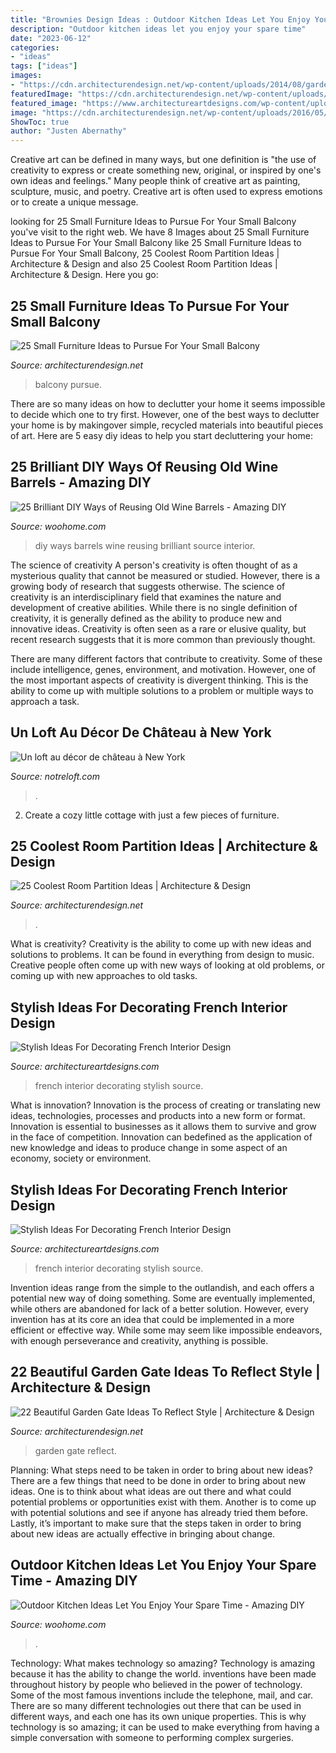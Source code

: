 ```yaml
---
title: "Brownies Design Ideas : Outdoor Kitchen Ideas Let You Enjoy Your Spare Time"
description: "Outdoor kitchen ideas let you enjoy your spare time"
date: "2023-06-12"
categories:
- "ideas"
tags: ["ideas"]
images:
- "https://cdn.architecturendesign.net/wp-content/uploads/2014/08/garden-gate-4.jpg"
featuredImage: "https://cdn.architecturendesign.net/wp-content/uploads/2014/08/garden-gate-4.jpg"
featured_image: "https://www.architectureartdesigns.com/wp-content/uploads/2017/01/4-50.jpg"
image: "https://cdn.architecturendesign.net/wp-content/uploads/2016/05/AD-Small-Furniture-Ideas-to-Pursue-For-Your-Small-Balcony-18.jpg"
ShowToc: true
author: "Justen Abernathy"
---
```



Creative art can be defined in many ways, but one definition is "the use of creativity to express or create something new, original, or inspired by one's own ideas and feelings." Many people think of creative art as painting, sculpture, music, and poetry. Creative art is often used to express emotions or to create a unique message.

	

		
looking for 25 Small Furniture Ideas to Pursue For Your Small Balcony you've visit to the right web. We have 8 Images about 25 Small Furniture Ideas to Pursue For Your Small Balcony like 25 Small Furniture Ideas to Pursue For Your Small Balcony, 25 Coolest Room Partition Ideas | Architecture &amp; Design and also 25 Coolest Room Partition Ideas | Architecture &amp; Design. Here you go:
		
    
## 25 Small Furniture Ideas To Pursue For Your Small Balcony

<img loading=lazy src="https://cdn.architecturendesign.net/wp-content/uploads/2016/05/AD-Small-Furniture-Ideas-to-Pursue-For-Your-Small-Balcony-18.jpg" onerror="this.onerror=null;this.src='https://tse4.mm.bing.net/th?id=OIP.vhQssbbeqSqVn_7CN-wKZwHaLH&amp;pid=15.1';" alt="25 Small Furniture Ideas to Pursue For Your Small Balcony">

_Source: architecturendesign.net_

>balcony pursue. 

	

There are so many ideas on how to declutter your home it seems impossible to decide which one to try first. However, one of the best ways to declutter your home is by makingover simple, recycled materials into beautiful pieces of art. Here are 5 easy diy ideas to help you start decluttering your home: 

    
## 25 Brilliant DIY Ways Of Reusing Old Wine Barrels - Amazing DIY

<img loading=lazy src="https://www.woohome.com/wp-content/uploads/2013/12/DIY-Ways-To-Re-Use-Wine-Barrels-3.jpg" onerror="this.onerror=null;this.src='https://tse4.mm.bing.net/th?id=OIP.rkUhJfrErLTAYQrKdm0gmgHaLH&amp;pid=15.1';" alt="25 Brilliant DIY Ways of Reusing Old Wine Barrels - Amazing DIY">

_Source: woohome.com_

>diy ways barrels wine reusing brilliant source interior. 

	

The science of creativity
A person's creativity is often thought of as a mysterious quality that cannot be measured or studied. However, there is a growing body of research that suggests otherwise. The science of creativity is an interdisciplinary field that examines the nature and development of creative abilities.
While there is no single definition of creativity, it is generally defined as the ability to produce new and innovative ideas. Creativity is often seen as a rare or elusive quality, but recent research suggests that it is more common than previously thought.

There are many different factors that contribute to creativity. Some of these include intelligence, genes, environment, and motivation. However, one of the most important aspects of creativity is divergent thinking. This is the ability to come up with multiple solutions to a problem or multiple ways to approach a task.

    
## Un Loft Au Décor De Château à New York

<img loading=lazy src="https://www.notreloft.com/images/2014/01/Loft-New-York-04.jpg" onerror="this.onerror=null;this.src='https://tse2.mm.bing.net/th?id=OIP.Te3FWR0EaviijkD-0v6-dAHaKc&amp;pid=15.1';" alt="Un loft au décor de château à New York">

_Source: notreloft.com_

>. 

	

2. Create a cozy little cottage with just a few pieces of furniture.

    
## 25 Coolest Room Partition Ideas | Architecture &amp; Design

<img loading=lazy src="https://cdn.architecturendesign.net/wp-content/uploads/2014/08/753.jpg" onerror="this.onerror=null;this.src='https://tse1.mm.bing.net/th?id=OIP.vY66Fsip9dzeE_fMcrXXUQHaLK&amp;pid=15.1';" alt="25 Coolest Room Partition Ideas | Architecture &amp; Design">

_Source: architecturendesign.net_

>. 

	

What is creativity?
Creativity is the ability to come up with new ideas and solutions to problems. It can be found in everything from design to music. Creative people often come up with new ways of looking at old problems, or coming up with new approaches to old tasks.

    
## Stylish Ideas For Decorating French Interior Design

<img loading=lazy src="https://www.architectureartdesigns.com/wp-content/uploads/2017/01/1-52.jpg" onerror="this.onerror=null;this.src='https://tse1.mm.bing.net/th?id=OIP.oePr2W-LJEa-T4i4VQ7WbwHaLH&amp;pid=15.1';" alt="Stylish Ideas For Decorating French Interior Design">

_Source: architectureartdesigns.com_

>french interior decorating stylish source. 

	

What is innovation?
Innovation is the process of creating or translating new ideas, technologies, processes and products into a new form or format. Innovation is essential to businesses as it allows them to survive and grow in the face of competition. Innovation can bedefined as the application of new knowledge and ideas to produce change in some aspect of an economy, society or environment.

    
## Stylish Ideas For Decorating French Interior Design

<img loading=lazy src="https://www.architectureartdesigns.com/wp-content/uploads/2017/01/4-50.jpg" onerror="this.onerror=null;this.src='https://tse4.mm.bing.net/th?id=OIP.V-qzSj0OMxF_zwdIkIHWzAHaLH&amp;pid=15.1';" alt="Stylish Ideas For Decorating French Interior Design">

_Source: architectureartdesigns.com_

>french interior decorating stylish source. 

	

Invention ideas range from the simple to the outlandish, and each offers a potential new way of doing something. Some are eventually implemented, while others are abandoned for lack of a better solution. However, every invention has at its core an idea that could be implemented in a more efficient or effective way. While some may seem like impossible endeavors, with enough perseverance and creativity, anything is possible.

    
## 22 Beautiful Garden Gate Ideas To Reflect Style | Architecture &amp; Design

<img loading=lazy src="https://cdn.architecturendesign.net/wp-content/uploads/2014/08/garden-gate-4.jpg" onerror="this.onerror=null;this.src='https://tse3.mm.bing.net/th?id=OIP.v8dIWN7tgf6sMQfllyHVpAHaKw&amp;pid=15.1';" alt="22 Beautiful Garden Gate Ideas To Reflect Style | Architecture &amp; Design">

_Source: architecturendesign.net_

>garden gate reflect. 

	

Planning: What steps need to be taken in order to bring about new ideas?
There are a few things that need to be done in order to bring about new ideas. One is to think about what ideas are out there and what could potential problems or opportunities exist with them. Another is to come up with potential solutions and see if anyone has already tried them before. Lastly, it’s important to make sure that the steps taken in order to bring about new ideas are actually effective in bringing about change.

    
## Outdoor Kitchen Ideas Let You Enjoy Your Spare Time - Amazing DIY

<img loading=lazy src="https://www.woohome.com/wp-content/uploads/2014/02/outdoor-kitchen-15.jpg" onerror="this.onerror=null;this.src='https://tse3.mm.bing.net/th?id=OIP.aBX0IHzMpmdlZpbli8pgXgHaJ4&amp;pid=15.1';" alt="Outdoor Kitchen Ideas Let You Enjoy Your Spare Time - Amazing DIY">

_Source: woohome.com_

>. 

	

Technology: What makes technology so amazing?
Technology is amazing because it has the ability to change the world. inventions have been made throughout history by people who believed in the power of technology. Some of the most famous inventions include the telephone, mail, and car. There are so many different technologies out there that can be used in different ways, and each one has its own unique properties. This is why technology is so amazing; it can be used to make everything from having a simple conversation with someone to performing complex surgeries.

